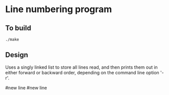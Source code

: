 
# Line numbering program

## To build

	./make

## Design

Uses a singly linked list to store all lines read, and then prints
them out in either forward or backward order, depending on the command
line option '-r'.


#new line
#new line
